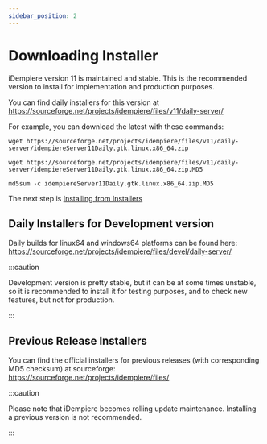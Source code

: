 ```yaml
---
sidebar_position: 2
---
```


# Downloading Installer

iDempiere version 11 is maintained and stable. This is the recommended version to install for implementation and production purposes.

You can find daily installers for this version at https://sourceforge.net/projects/idempiere/files/v11/daily-server/

For example, you can download the latest with these commands:

```shell
wget https://sourceforge.net/projects/idempiere/files/v11/daily-server/idempiereServer11Daily.gtk.linux.x86_64.zip
```

```shell
wget https://sourceforge.net/projects/idempiere/files/v11/daily-server/idempiereServer11Daily.gtk.linux.x86_64.zip.MD5
```

```shell
md5sum -c idempiereServer11Daily.gtk.linux.x86_64.zip.MD5
```

The next step is [Installing from Installers](./installing-from-installers.md)

## Daily Installers for Development version

Daily builds for linux64 and windows64 platforms can be found here: https://sourceforge.net/projects/idempiere/files/devel/daily-server/

:::caution

Development version is pretty stable, but it can be at some times unstable, so it is recommended to install it for testing purposes, and to check new features, but not for production.

:::

## Previous Release Installers

You can find the official installers for previous releases (with corresponding MD5 checksum) at sourceforge: https://sourceforge.net/projects/idempiere/files/

:::caution

Please note that iDempiere becomes rolling update maintenance. Installing a previous version is not recommended.

:::